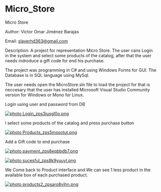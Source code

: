 # Micro_Store

Micro Store

Author: Victor Omar Jiménez Barajas

Email: slayerhd363@gmail.com

Description: A project for representation Micro Store. The user cans Login in the system and select some products of the catalog,
after that the user needs indroduce a gift code for end his purchase.

The project was programming in C# and using Windows Forms for GUI.
The Database is in SQL language using MySql.

The user needs open the MicroStore.sln file to load the project for that is neccesary that the user has installed
Microsoft Visual Studio Community version for Windows or Mono for Linux.


Login using user and password from DB


<a href="http://s1147.photobucket.com/user/mlvictor516/media/CBQ/Login_zps3iusgl0o.png.html" target="_blank"><img src="http://i1147.photobucket.com/albums/o554/mlvictor516/CBQ/Login_zps3iusgl0o.png" border="0" alt=" photo Login_zps3iusgl0o.png"/></a>


I select some products of the catalog and press purchase button


<a href="http://s1147.photobucket.com/user/mlvictor516/media/CBQ/Products_zps5mssotut.png.html" target="_blank"><img src="http://i1147.photobucket.com/albums/o554/mlvictor516/CBQ/Products_zps5mssotut.png" border="0" alt=" photo Products_zps5mssotut.png"/></a>


Add a Gift code to end purchase


<a href="http://s1147.photobucket.com/user/mlvictor516/media/CBQ/payment_zps8eqbbdb7.png.html" target="_blank"><img src="http://i1147.photobucket.com/albums/o554/mlvictor516/CBQ/payment_zps8eqbbdb7.png" border="0" alt=" photo payment_zps8eqbbdb7.png"/></a>


<a href="http://s1147.photobucket.com/user/mlvictor516/media/CBQ/sucesful_zps8k9yuuyl.png.html" target="_blank"><img src="http://i1147.photobucket.com/albums/o554/mlvictor516/CBQ/sucesful_zps8k9yuuyl.png" border="0" alt=" photo sucesful_zps8k9yuuyl.png"/></a>


We Come back to Product interface and We can see 1 less product in the available box of each purchased product.


<a href="http://s1147.photobucket.com/user/mlvictor516/media/CBQ/products2_zpsaro8vjhn.png.html" target="_blank"><img src="http://i1147.photobucket.com/albums/o554/mlvictor516/CBQ/products2_zpsaro8vjhn.png" border="0" alt=" photo products2_zpsaro8vjhn.png"/></a>


